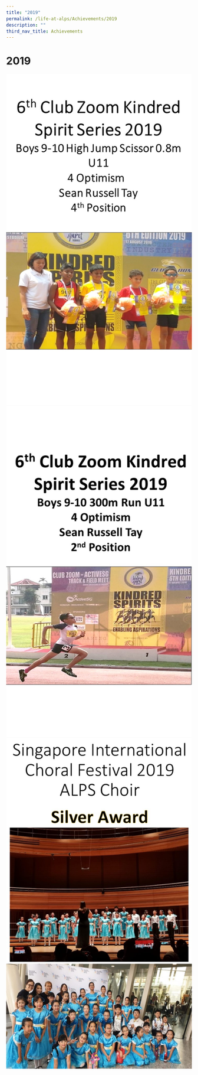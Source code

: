 ```yaml
---
title: "2019"
permalink: /life-at-alps/Achievements/2019
description: ""
third_nav_title: Achievements
---
```

# **2019**

![](/images/Slide1%20(5).jpg)
![](/images/Slide2%20(1).jpg)
![](/images/Slide1%20(6).jpg)